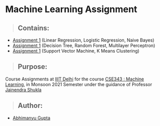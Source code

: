 # Machine Learning Assignment

> ## Contains:
- [Assignment 1](/Assignment1 "Assignment 1 Files") (Linear Regression, Logistic Regression, Naive Bayes)
- [Assignment 1](/Assignment2 "Assignment 2 Files") (Decision Tree, Random Forest, Multilayer Perceptron)
- [Assignment 1](/Assignment3 "Assignment 3 Files") (Support Vector Machine, K Means Clustering)

> ## Purpose:
Course Assignments at [IIIT Delhi](https://www.iiitd.ac.in/)
for the course [CSE343 : Machine Learning](http://techtree.iiitd.edu.in/viewDescription/filename?=CSE343 "Course Description"), 
in Monsoon 2021 Semester
under the guidance of Professor [Jainendra Shukla](https://www.iiitd.ac.in/jainendra "Profile")

> ## Author:
- [Abhimanyu Gupta](https://github.com/0deadLock0 "GitHub Profile")
